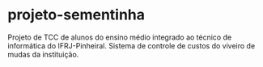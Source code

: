 # projeto-sementinha
Projeto de TCC de alunos do ensino médio integrado ao técnico de informática do IFRJ-Pinheiral.
Sistema de controle de custos do viveiro de mudas da instituição.
